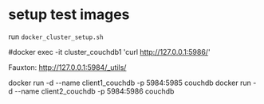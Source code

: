 # setup test images

run `docker_cluster_setup.sh`


#docker exec -it cluster_couchdb1 'curl http://127.0.0.1:5986/'


Fauxton: http://127.0.0.1:5984/_utils/


docker run -d --name client1_couchdb -p 5984:5985 couchdb
docker run -d --name client2_couchdb -p 5984:5986 couchdb
